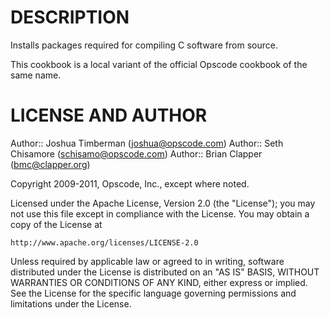 DESCRIPTION
===========

Installs packages required for compiling C software from source.

This cookbook is a local variant of the official Opscode cookbook of the same
name.

LICENSE AND AUTHOR
==================

Author:: Joshua Timberman (<joshua@opscode.com>)
Author:: Seth Chisamore (<schisamo@opscode.com>)
Author:: Brian Clapper (<bmc@clapper.org>)

Copyright 2009-2011, Opscode, Inc., except where noted.

Licensed under the Apache License, Version 2.0 (the "License");
you may not use this file except in compliance with the License.
You may obtain a copy of the License at

    http://www.apache.org/licenses/LICENSE-2.0

Unless required by applicable law or agreed to in writing, software
distributed under the License is distributed on an "AS IS" BASIS,
WITHOUT WARRANTIES OR CONDITIONS OF ANY KIND, either express or implied.
See the License for the specific language governing permissions and
limitations under the License.
